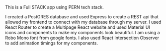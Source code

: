 This is a Full STACK app using PERN tech stack.

I created a PostGRES database and used Express to create a REST api that allowed my frontend to connect with my database through my server.
I used React Router to create a Multipage React website and used Material UI icons and components to make my components look beautiful.
I am using a Robo Mono font from google fonts.
I also used React Intersection Observer to add animation timings for my components.

